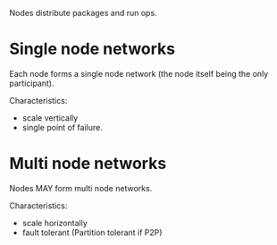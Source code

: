 Nodes distribute packages and run ops.

# Single node networks

Each node forms a single node network (the node itself being the only
participant).

Characteristics:
- scale vertically
- single point of failure.

# Multi node networks

Nodes MAY form multi node networks.

Characteristics:
- scale horizontally
- fault tolerant (Partition tolerant if P2P)

